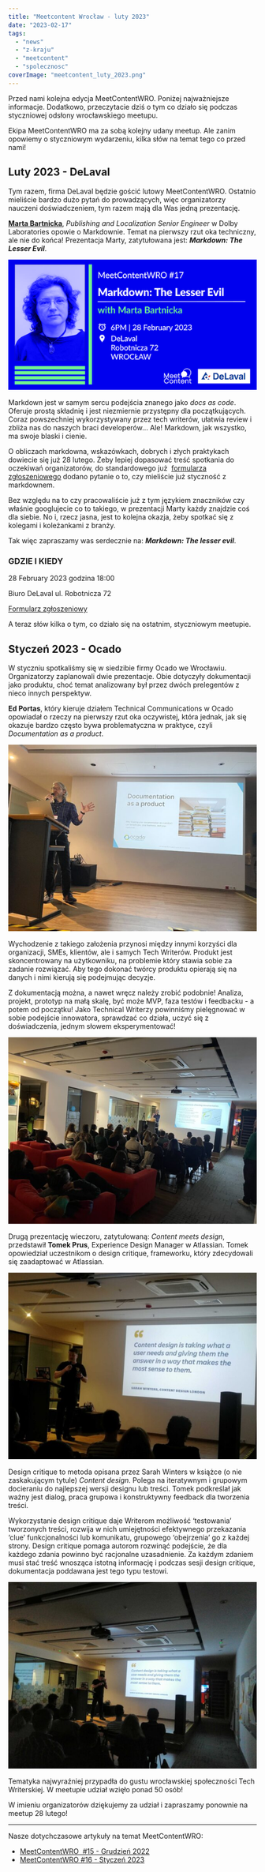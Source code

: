 ```yaml
---
title: "Meetcontent Wrocław - luty 2023"
date: "2023-02-17"
tags:
  - "news"
  - "z-kraju"
  - "meetcontent"
  - "spolecznosc"
coverImage: "meetcontent_luty_2023.png"
---
```


Przed nami kolejna edycja MeetContentWRO. Poniżej najważniejsze informacje.
Dodatkowo, przeczytacie dziś o tym co działo się podczas styczniowej odsłony
wrocławskiego meetupu.

Ekipa MeetContentWRO ma za sobą kolejny udany meetup. Ale zanim opowiemy o
styczniowym wydarzeniu, kilka słów na temat tego co przed nami!

## Luty 2023 - DeLaval

Tym razem, firma DeLaval będzie gościć lutowy MeetContentWRO. Ostatnio mieliście
bardzo dużo pytań do prowadzących, więc organizatorzy nauczeni doświadczeniem,
tym razem mają dla Was jedną prezentację.

[**Marta Bartnicka**](https://www.linkedin.com/in/marta-bartnicka-713969/),
_Publishing and Localization Senior Engineer_ w Dolby Laboratories opowie o
Markdownie. Temat na pierwszy rzut oka techniczny, ale nie do końca! Prezentacja
Marty, zatytułowana jest: **_Markdown: The Lesser Evil_**.

![](images/MeetContentWRO-17-Promo-pic.png)

Markdown jest w samym sercu podejścia znanego jako _docs as code_. Oferuje
prostą składnię i jest niezmiernie przystępny dla początkujących. Coraz
powszechniej wykorzystywany przez tech writerów, ułatwia review i zbliża nas do
naszych braci developerów… Ale! Markdown, jak wszystko, ma swoje blaski i
cienie.

O obliczach markdowna, wskazówkach, dobrych i złych praktykach dowiecie się już
28 lutego. Żeby lepiej dopasować treść spotkania do oczekiwań organizatorów, do
standardowego już 
[formularza zgłoszeniowego](https://docs.google.com/forms/d/e/1FAIpQLScpPfZnZekXcR8nKfWMSdLBD-goqHSeSf4ToDZXXhpAv5yGpA/viewform?usp=sf_link)
dodano pytanie o to, czy mieliście już styczność z markdownem.

Bez względu na to czy pracowaliście już z tym językiem znaczników czy właśnie
googlujecie co to takiego, w prezentacji Marty każdy znajdzie coś dla siebie. No
i, rzecz jasna, jest to kolejna okazja, żeby spotkać się z kolegami i
koleżankami z branży.

Tak więc zapraszamy was serdecznie na: **_Markdown: The lesser evil_**.

### **GDZIE I KIEDY**

28 February 2023 godzina 18:00

Biuro DeLaval ul. Robotnicza 72

[Formularz zgłoszeniowy](https://docs.google.com/forms/d/e/1FAIpQLScpPfZnZekXcR8nKfWMSdLBD-goqHSeSf4ToDZXXhpAv5yGpA/viewform?usp=sf_link)

A teraz słów kilka o tym, co działo się na ostatnim, styczniowym meetupie.

## Styczeń 2023 - Ocado

W styczniu spotkaliśmy się w siedzibie firmy Ocado we Wrocławiu. Organizatorzy
zaplanowali dwie prezentacje. Obie dotyczyły dokumentacji jako produktu, choć
temat analizowany był przez dwóch prelegentów z nieco innych perspektyw.

**Ed Portas**, który kieruje działem Technical Communications w Ocado opowiadał
o rzeczy na pierwszy rzut oka oczywistej, która jednak, jak się okazuje bardzo
często bywa problematyczna w praktyce, czyli _Documentation as a product_.

![](images/Docs-as-a-product-e1676629852721.jpg)

Wychodzenie z takiego założenia przynosi między innymi korzyści dla organizacji,
SMEs, klientów, ale i samych Tech Writerów. Produkt jest skoncentrowany na
użytkowniku, na problemie który stawia sobie za zadanie rozwiązać. Aby tego
dokonać twórcy produktu opierają się na danych i nimi kierują się podejmując
decyzje.

Z dokumentacją można, a nawet wręcz należy zrobić podobnie! Analiza, projekt,
prototyp na małą skalę, być może MVP, faza testów i feedbacku - a potem od
początku! Jako Technical Writerzy powinniśmy pielęgnować w sobie podejście
innowatora, sprawdzać co działa, uczyć się z doświadczenia, jednym słowem
eksperymentować!

![](images/Docs-as-a-product-2-e1676629826722.jpg)

Drugą prezentację wieczoru, zatytułowaną: _Content meets design_, przedstawił
**Tomek Prus**, Experience Design Manager w Atlassian. Tomek opowiedział
uczestnikom o design critique, frameworku, który zdecydowali się zaadaptować w
Atlassian.

![](images/Content-meets-design-2-e1676629736855.jpg)

Design critique to metoda opisana przez Sarah Winters w książce (o nie
zaskakującym tytule) _Content design_. Polega na iteratywnym i grupowym
docieraniu do najlepszej wersji designu lub treści. Tomek podkreślał jak ważny
jest dialog, praca grupowa i konstruktywny feedback dla tworzenia treści.

Wykorzystanie design critique daje Writerom możliwość ‘testowania’ tworzonych
treści, rozwija w nich umiejętności efektywnego przekazania ‘clue’
funkcjonalności lub komunikatu, grupowego ‘obejrzenia’ go z każdej strony.
Design critique pomaga autorom rozwinąć podejście, że dla każdego zdania powinno
być racjonalne uzasadnienie. Za każdym zdaniem musi stać treść wnosząca istotną
informację i podczas sesji design critique, dokumentacja poddawana jest tego
typu testowi.

![](images/Content-meets-design-e1676629839600.jpg)

Tematyka najwyraźniej przypadła do gustu wrocławskiej społeczności Tech
Writerskiej. W meetupie udział wzięło ponad 50 osób!

W imieniu organizatorów dziękujemy za udział i zapraszamy ponownie na meetup 28
lutego!

---

Nasze dotychczasowe artykuły na temat MeetContentWRO:

- [MeetContentWRO  #15 - Grudzień 2022](http://techwriter.pl/meetcontentwro-wraca/)
- [MeetContentWRO #16 - Styczeń 2023](http://techwriter.pl/meetcontent-wroclaw-styczen-2023/)
